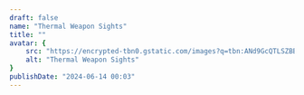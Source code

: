 ```yaml
---
draft: false
name: "Thermal Weapon Sights"
title: ""
avatar: {
    src: "https://encrypted-tbn0.gstatic.com/images?q=tbn:ANd9GcQTLSZBBBd3BU6Mw5ta0XqAUa4O-aKz-s9C4Q&s",
    alt: "Thermal Weapon Sights"
}
publishDate: "2024-06-14 00:03"
---
```

